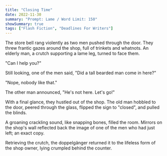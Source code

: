 ```yaml
---
title: "Closing Time"
date: 2022-11-30
summary: "Prompt: Lame / Word Limit: 150"
showSummary: true
tags: ["Flash Fiction", "Deadlines For Writers"]
---
```


The store bell rang violently as two men pushed through the door. They threw frantic gazes around the shop, full of trinkets and whatnots. An elderly man, a crutch supporting a lame leg, turned to face them.

"Can I help you?"

Still looking, one of the men said, "Did a tall bearded man come in here?"

"Nope, nobody like that."

The other man announced, "He's not here. Let's go!"

With a final glance, they hustled out of the shop. The old man hobbled to the door, peered through the glass, flipped the sign to "closed", and pulled the blinds.

A groaning crackling sound, like snapping bones, filled the room. Mirrors on the shop's wall reflected back the image of one of the men who had just left; an exact copy.

Retrieving the crutch, the doppelgänger returned it to the lifeless form of the shop owner, lying crumpled behind the counter.

